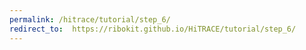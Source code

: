 ```yaml
---
permalink: /hitrace/tutorial/step_6/
redirect_to:  https://ribokit.github.io/HiTRACE/tutorial/step_6/
---
```


